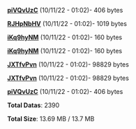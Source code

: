 [**piVQvUzC**](/data/piVQvUzC.txt) (10/11/22 - 01:02)- 406 bytes

[**RJHpNbHV**](/data/RJHpNbHV.txt) (10/11/22 - 01:02)- 1019 bytes

[**iKq9hyNM**](/data/iKq9hyNM.txt) (10/11/22 - 01:02)- 160 bytes

[**iKq9hyNM**](/data/iKq9hyNM.txt) (10/11/22 - 01:02)- 160 bytes

[**JXTfvPvn**](/data/JXTfvPvn.txt) (10/11/22 - 01:02)- 98829 bytes

[**JXTfvPvn**](/data/JXTfvPvn.txt) (10/11/22 - 01:02)- 98829 bytes

[**piVQvUzC**](/data/piVQvUzC.txt) (10/11/22 - 01:02)- 406 bytes

**Total Datas**: 2390

**Total Size**: 13.69 MB / 13.7 MB